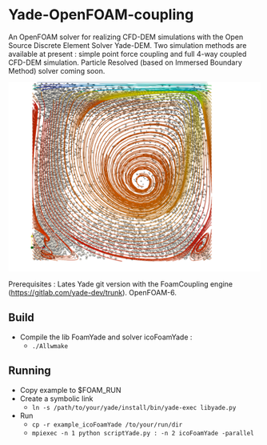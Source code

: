 # Yade-OpenFOAM-coupling
An OpenFOAM solver for realizing CFD-DEM simulations with the Open Source Discrete Element Solver Yade-DEM. Two simulation methods 
are available at present : simple point force coupling and full 4-way coupled CFD-DEM simulation. 
Particle Resolved (based on Immersed Boundary Method) solver coming soon. 

![Alt text](ccpl1.png)

Prerequisites : Lates Yade git version with the FoamCoupling engine (https://gitlab.com/yade-dev/trunk). OpenFOAM-6. 

## Build
* Compile the lib FoamYade and solver icoFoamYade : 
  * ``./Allwmake``

## Running 
* Copy example to $FOAM_RUN
* Create a symbolic link
  * ``ln -s /path/to/your/yade/install/bin/yade-exec libyade.py``
* Run 
  * ``cp -r example_icoFoamYade /to/your/run/dir ``
  * ``mpiexec -n 1 python scriptYade.py : -n 2 icoFoamYade -parallel``
  
